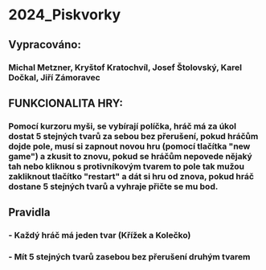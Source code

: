 # 2024_Piskvorky

## Vypracováno:
### Michal Metzner, Kryštof Kratochvíl, Josef Štolovský, Karel Dočkal, Jiří Zámoravec

## FUNKCIONALITA HRY:
### Pomocí kurzoru myši, se vybírají políčka, hráč má za úkol dostat 5 stejných tvarů za sebou bez přerušení, pokud hráčům dojde pole, musí si zapnout novou hru (pomocí tlačítka "new game") a zkusit to znovu, pokud se hráčům nepovede nějaký tah nebo kliknou s protivníkovým tvarem to pole tak mužou zakliknout tlačítko "restart" a dát si hru od znova, pokud hráč dostane 5 stejných tvarů a vyhraje přičte se mu bod.

## Pravidla  
### - Každý hráč má jeden tvar (Křížek a Kolečko)
### - Mít 5 stejných tvarů zasebou bez přerušení druhým tvarem
